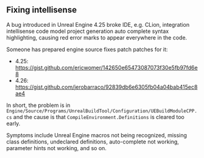 ## Fixing intellisense

A bug introduced in Unreal Engine 4.25 broke IDE, e.g. CLion, integration intellisense code model project generation auto complete syntax highlighting, causing red error marks to appear everywhere in the code.

Someone has prepared engine source fixes patch patches for it:
- 4.25: https://gist.github.com/ericwomer/142650e65473087073f30e5fb97fd6e8 
- 4.26: https://gist.github.com/jerobarraco/92839db6e6305fb04a04bab415ec8ae4  

In short, the problem is in `Engine/Source/Programs/UnrealBuildTool/Configuration/UEBuildModuleCPP.cs` and the cause is that `CompileEnvironment.Definitions` is cleared too early.

Symptoms include Unreal Engine macros not being recognized, missing class definitions, undeclared definitions, auto-complete not working, parameter hints not working, and so on.
